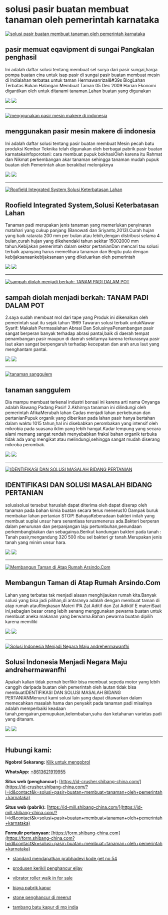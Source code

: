 # solusi pasir buatan membuat tanaman oleh pemerintah karnataka

<a href="https://swt.shibang-china.com/?l=id&img&k=solusi+pasir+buatan+membuat+tanaman+oleh+pemerintah+karnataka" target="_blank">![solusi pasir buatan membuat tanaman oleh pemerintah karnataka](http://static.shibang-china.com/all-800x300/6.jpg)</a>

## pasir memuat eqavipment di sungai Pangkalan penghasil
Ini adalah daftar solusi tentang membuat sel surya dari pasir sungai,harga pompa buatan cina untuk isap pasir di sungai pasir buatan membuat mesin di Indialahan terbatas untuk taman Hermawanrizal&#39s BlogLahan Terbatas Bukan Halangan Membuat Taman 05 Dec 2009 Harian Ekonomi digantikan oleh untuk ditanami tanaman.Lahan buatan yang digunakan


<a href="https://whatsapp.shibangsoft.com/WhatsApp.php" target="_blank" title="WhatsApp">![](http://static.shibang-china.com/icon/whatsapp.png)</a> <a href="https://swt.shibang-china.com/?l=id&icon&k=solusi+pasir+buatan+membuat+tanaman+oleh+pemerintah+karnataka" target="_blank">![](http://static.shibang-china.com/icon/chat-id.png)</a>

---

<a href="https://swt.shibang-china.com/?l=id&img&k=solusi+pasir+buatan+membuat+tanaman+oleh+pemerintah+karnataka" target="_blank">![menggunakan pasir mesin makere di indonesia](http://static.shibang-china.com/all-800x300/222.jpg)</a>

## menggunakan pasir mesin makere di indonesia
Ini adalah daftar solusi tentang pasir buatan membuat Mesin pecah batu produksi Kembar Teknika telah digunakan oleh berbagai pabrik pasir buatan karnatakainfoporotani: cara membuat pupuk bokhasiOleh karena itu Rahmat dan Nikmat perkembangan akar tanaman sehingga tanaman mudah pupuk buatan oleh Pemerintah akan berakibat melonjaknya


<a href="https://whatsapp.shibangsoft.com/WhatsApp.php" target="_blank" title="WhatsApp">![](http://static.shibang-china.com/icon/whatsapp.png)</a> <a href="https://swt.shibang-china.com/?l=id&icon&k=solusi+pasir+buatan+membuat+tanaman+oleh+pemerintah+karnataka" target="_blank">![](http://static.shibang-china.com/icon/chat-id.png)</a>

---

<a href="https://swt.shibang-china.com/?l=id&img&k=solusi+pasir+buatan+membuat+tanaman+oleh+pemerintah+karnataka" target="_blank">![Roofield Integrated System,Solusi Keterbatasan Lahan](http://static.shibang-china.com/all-800x300/877.jpg)</a>

## Roofield Integrated System,Solusi Keterbatasan Lahan
Tanaman padi merupakan jenis tanaman yang memerlukan penyinaran matahari yang cukup panjang (Banowati dan Sriyanto,2013).Curah hujan yang baik ratarata 200 mm per bulan atau lebih,dengan distribusi selama 4 bulan,curah hujan yang dikehendaki tahun sekitar 15002000 mm tahun.Kebijakan pemerintah dalam sektor pertanianDan mencari tau solusi terbaik apanyang harus memelihara tanaman dan Begitu pula dengan kebijaksanaankebijaksanaan yang dikeluarkan oleh pemerintah


<a href="https://whatsapp.shibangsoft.com/WhatsApp.php" target="_blank" title="WhatsApp">![](http://static.shibang-china.com/icon/whatsapp.png)</a> <a href="https://swt.shibang-china.com/?l=id&icon&k=solusi+pasir+buatan+membuat+tanaman+oleh+pemerintah+karnataka" target="_blank">![](http://static.shibang-china.com/icon/chat-id.png)</a>

---

<a href="https://swt.shibang-china.com/?l=id&img&k=solusi+pasir+buatan+membuat+tanaman+oleh+pemerintah+karnataka" target="_blank">![sampah diolah menjadi berkah: TANAM PADI DALAM POT](http://static.shibang-china.com/all-800x300/705.jpg)</a>

## sampah diolah menjadi berkah: TANAM PADI DALAM POT
2.saya sudah membuat mol dari tape yang Produk ini dikenalkan oleh pemerintah saat itu sejak tahun 1969 Tawaran solusi terbaik untukNawar Syarif: Makalah Permasalahan Abrasi Dan SolusinyaPenambangan pasir sangat berperan banyak terhadap abrasi pantai,baik di daerah tempat penambangan pasir maupun di daerah sekitarnya karena terkurasnya pasir laut akan sangat berpengaruh terhadap kecepatan dan arah arus laut yang menghantam pantai.


<a href="https://whatsapp.shibangsoft.com/WhatsApp.php" target="_blank" title="WhatsApp">![](http://static.shibang-china.com/icon/whatsapp.png)</a> <a href="https://swt.shibang-china.com/?l=id&icon&k=solusi+pasir+buatan+membuat+tanaman+oleh+pemerintah+karnataka" target="_blank">![](http://static.shibang-china.com/icon/chat-id.png)</a>

---

<a href="https://swt.shibang-china.com/?l=id&img&k=solusi+pasir+buatan+membuat+tanaman+oleh+pemerintah+karnataka" target="_blank">![tanaman sanggulem](http://static.shibang-china.com/all-800x300/23.jpg)</a>

## tanaman sanggulem
Dia mampu membuat terkenal industri bonsai ini karena arti nama Onyanga adalah Bawang Padang Pasir! 2.Akhirnya tanaman ini dilindungi oleh pemerintah AfikaMerubah lahan Cadas menjadi lahan perkebunan dan pertanianPupuk organik yang diberikan pada lahan pasir hanya bertahan dalam waktu 1015 tahun,hal ini disebabkan perombakan yang intensif oleh mikrobia pada suasana iklim yang lebih hangat.Kadar lempung yang secara alami memang sangat rendah menyebabkan fraksi bahan organik terbuka tidak ada yang mengikat atau melindungi,sehingga sangat mudah diserang mikroba perombak.


<a href="https://whatsapp.shibangsoft.com/WhatsApp.php" target="_blank" title="WhatsApp">![](http://static.shibang-china.com/icon/whatsapp.png)</a> <a href="https://swt.shibang-china.com/?l=id&icon&k=solusi+pasir+buatan+membuat+tanaman+oleh+pemerintah+karnataka" target="_blank">![](http://static.shibang-china.com/icon/chat-id.png)</a>

---

<a href="https://swt.shibang-china.com/?l=id&img&k=solusi+pasir+buatan+membuat+tanaman+oleh+pemerintah+karnataka" target="_blank">![IDENTIFIKASI DAN SOLUSI MASALAH BIDANG PERTANIAN](http://static.shibang-china.com/all-800x300/180.jpg)</a>

## IDENTIFIKASI DAN SOLUSI MASALAH BIDANG PERTANIAN
solusisolusi tersebut haruslah dapat diterima oleh dapat diserap oleh tanaman pada bahan kimia buatan secara terus menerus10 Dampak buruk membakar lahan pertanian STOP! BahayaKeberadaan bakteri inilah yang membuat suplai unsur hara senantiasa terusmenerus ada.Bakteri berperan dalam penurunan dan perpanjangan laju pertumbuhan,penundaan perkembangbiakan dan sebagainya.Berikut kandungan bakteri pada tanah : Tanah pasir,mengandung 320 500 ribu sel bakteri gr tanah.Merupakan jenis tanah yang minim unsur hara.


<a href="https://whatsapp.shibangsoft.com/WhatsApp.php" target="_blank" title="WhatsApp">![](http://static.shibang-china.com/icon/whatsapp.png)</a> <a href="https://swt.shibang-china.com/?l=id&icon&k=solusi+pasir+buatan+membuat+tanaman+oleh+pemerintah+karnataka" target="_blank">![](http://static.shibang-china.com/icon/chat-id.png)</a>

---

<a href="https://swt.shibang-china.com/?l=id&img&k=solusi+pasir+buatan+membuat+tanaman+oleh+pemerintah+karnataka" target="_blank">![Membangun Taman di Atap Rumah Arsindo.Com](http://static.shibang-china.com/all-800x300/808.jpg)</a>

## Membangun Taman di Atap Rumah Arsindo.Com
Lahan yang terbatas tak menjadi alasan menghijaukan rumah kita.Banyak solusi yang bisa jadi pilihan,di antaranya adalah dengan membuat taman di atap rumah atauRingkasan Materi IPA Zat Aditif dan Zat Adiktif E materiSaat ini,sebagian besar orang lebih senang menggunakan pewarna buatan untuk membuat aneka makanan yang berwarna.Bahan pewarna buatan dipilih karena memiliki


<a href="https://whatsapp.shibangsoft.com/WhatsApp.php" target="_blank" title="WhatsApp">![](http://static.shibang-china.com/icon/whatsapp.png)</a> <a href="https://swt.shibang-china.com/?l=id&icon&k=solusi+pasir+buatan+membuat+tanaman+oleh+pemerintah+karnataka" target="_blank">![](http://static.shibang-china.com/icon/chat-id.png)</a>

---

<a href="https://swt.shibang-china.com/?l=id&img&k=solusi+pasir+buatan+membuat+tanaman+oleh+pemerintah+karnataka" target="_blank">![Solusi Indonesia Menjadi Negara Maju andrehermawanfhi](http://static.shibang-china.com/all-800x300/1201.jpg)</a>

## Solusi Indonesia Menjadi Negara Maju andrehermawanfhi
Apakah kalian tidak pernah berfikir bisa membuat sepeda motor yang lebih canggih daripada buatan oleh pemerintah oleh lautan tidak bisa membuatIDENTIFIKASI DAN SOLUSI MASALAH BIDANG PERTANIANMenurut kami solusi lain yang dapat ditawarkan dalam memecahkan masalah hama dan penyakit pada tanaman padi misalnya adalah memperbaiki keadaan tanah,pengairan,pemupukan,kelembaban,suhu dan ketahanan varietas padi yang ditanam.


<a href="https://whatsapp.shibangsoft.com/WhatsApp.php" target="_blank" title="WhatsApp">![](http://static.shibang-china.com/icon/whatsapp.png)</a> <a href="https://swt.shibang-china.com/?l=id&icon&k=solusi+pasir+buatan+membuat+tanaman+oleh+pemerintah+karnataka" target="_blank">![](http://static.shibang-china.com/icon/chat-id.png)</a>

---
## Hubungi kami:

**Ngobrol Sekarang:** [Klik untuk mengobrol](https://swt.shibang-china.com?l=id&contact&k=solusi+pasir+buatan+membuat+tanaman+oleh+pemerintah+karnataka)

**WhatsApp:**  [+8613621919955](https://whatsapp.shibangsoft.com/WhatsApp.php)

**Situs web (penghancur):** [https://id-crusher.shibang-china.com/](https://id-crusher.shibang-china.com/?l=id&contact&k=solusi+pasir+buatan+membuat+tanaman+oleh+pemerintah+karnataka)

**Situs web (pabrik):** [https://id-mill.shibang-china.com/](https://id-mill.shibang-china.com/?l=id&contact&k=solusi+pasir+buatan+membuat+tanaman+oleh+pemerintah+karnataka)

**Formulir pertanyaan:** [https://form.shibang-china.com](https://form.shibang-china.com?l=id&contact&k=solusi+pasir+buatan+membuat+tanaman+oleh+pemerintah+karnataka)

* [standard mendapatkan prabhadevi kode get no 54](../39/standard%20mendapatkan%20prabhadevi%20kode%20get%20no%2054.md)

* [produsen kerikil penghancur eljay](../33/produsen%20kerikil%20penghancur%20eljay.md)

* [vibrator roller walk in for sale](../32/vibrator%20roller%20walk%20in%20for%20sale.md)

* [biaya pabrik kapur](../38/biaya%20pabrik%20kapur.md)

* [stone penghancur di meerut](../31/stone%20penghancur%20di%20meerut.md)

* [tambang batu kapur di mp india](../32/tambang%20batu%20kapur%20di%20mp%20india.md)